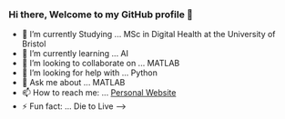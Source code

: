 ### Hi there, Welcome to my GitHub profile 👋

- 🔭 I’m currently Studying ... MSc in Digital Health at the University of Bristol
- 🌱 I’m currently learning ... AI
- 👯 I’m looking to collaborate on ... MATLAB
- 🤔 I’m looking for help with ... Python
- 💬 Ask me about ... MATLAB
- 📫 How to reach me: ... [Personal Website](https://sites.google.com/view/mdhassan)
- ⚡ Fun fact: ... Die to Live
-->
